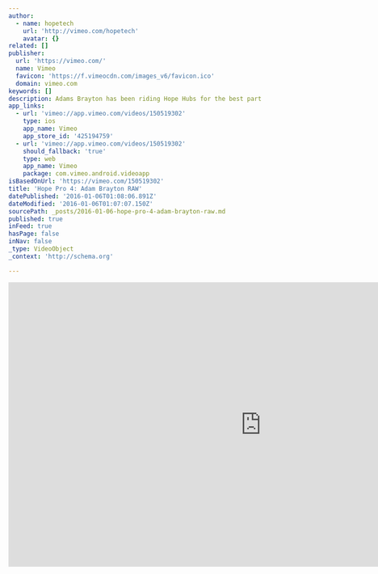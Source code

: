 ```yaml
---
author:
  - name: hopetech
    url: 'http://vimeo.com/hopetech'
    avatar: {}
related: []
publisher:
  url: 'https://vimeo.com/'
  name: Vimeo
  favicon: 'https://f.vimeocdn.com/images_v6/favicon.ico'
  domain: vimeo.com
keywords: []
description: Adams Brayton has been riding Hope Hubs for the best part of 10 years. What better way to test the new Hope Pro 4 hubs than send Adam Brayton to Pila to get RAW...
app_links:
  - url: 'vimeo://app.vimeo.com/videos/150519302'
    type: ios
    app_name: Vimeo
    app_store_id: '425194759'
  - url: 'vimeo://app.vimeo.com/videos/150519302'
    should_fallback: 'true'
    type: web
    app_name: Vimeo
    package: com.vimeo.android.videoapp
isBasedOnUrl: 'https://vimeo.com/150519302'
title: 'Hope Pro 4: Adam Brayton RAW'
datePublished: '2016-01-06T01:08:06.891Z'
dateModified: '2016-01-06T01:07:07.150Z'
sourcePath: _posts/2016-01-06-hope-pro-4-adam-brayton-raw.md
published: true
inFeed: true
hasPage: false
inNav: false
_type: VideoObject
_context: 'http://schema.org'

---
```

<iframe src="https://cdn.embedly.com/widgets/media.html?src=https%3A%2F%2Fplayer.vimeo.com%2Fvideo%2F150519302&amp;url=https%3A%2F%2Fvimeo.com%2F150519302&amp;image=http%3A%2F%2Fi.vimeocdn.com%2Fvideo%2F550329031_1280.jpg&amp;key=b7d04c9b404c499eba89ee7072e1c4f7&amp;type=text%2Fhtml&amp;schema=vimeo" width="1000" height="563" scrolling="no" frameborder="0" allowfullscreen="allowfullscreen" style=""></iframe>